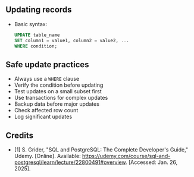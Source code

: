 ## Updating records

- Basic syntax:

  ```sql
  UPDATE table_name
  SET column1 = value1, column2 = value2, ...
  WHERE condition;
  ```

## Safe update practices

- Always use a `WHERE` clause
- Verify the condition before updating
- Test updates on a small subset first
- Use transactions for complex updates
- Backup data before major updates
- Check affected row count
- Log significant updates

## Credits

- [1] S. Grider, "SQL and PostgreSQL: The Complete Developer's Guide," Udemy. [Online]. Available: https://udemy.com/course/sql-and-postgresql/learn/lecture/22800491#overview. [Accessed: Jan. 26, 2025].
